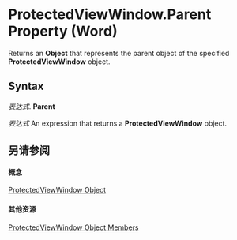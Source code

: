
# ProtectedViewWindow.Parent Property (Word)

Returns an  **Object** that represents the parent object of the specified **ProtectedViewWindow** object.


## Syntax

 _表达式_. **Parent**

 _表达式_ An expression that returns a **ProtectedViewWindow** object.


## 另请参阅


#### 概念


[ProtectedViewWindow Object](d77e80e7-c54e-5954-1586-dacd3c9f7434.md)
#### 其他资源


[ProtectedViewWindow Object Members](http://msdn.microsoft.com/library/03a8f0c3-f76b-f933-9cae-5a159234c289%28Office.15%29.aspx)